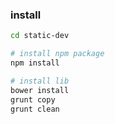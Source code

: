 ### install

```bash
cd static-dev

# install npm package
npm install

# install lib
bower install
grunt copy
grunt clean
```
